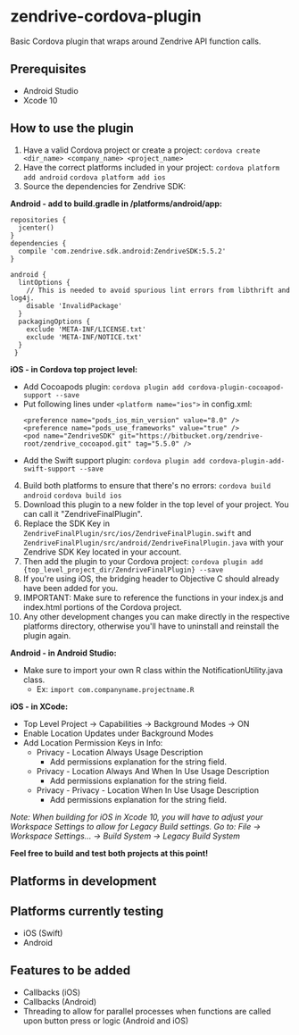 # zendrive-cordova-plugin
Basic Cordova plugin that wraps around Zendrive API function calls.

## Prerequisites
- Android Studio
- Xcode 10

## How to use the plugin
1. Have a valid Cordova project or create a project:
``cordova create <dir_name> <company_name> <project_name>``
2. Have the correct platforms included in your project:
``cordova platform add android``
``cordova platform add ios``
3. Source the dependencies for Zendrive SDK:

**Android - add to build.gradle in /platforms/android/app:**
  ```
  repositories { 
    jcenter()
  }
  dependencies {
    compile 'com.zendrive.sdk.android:ZendriveSDK:5.5.2'
  }
  
  android { 
    lintOptions {
      // This is needed to avoid spurious lint errors from libthrift and log4j.
      disable 'InvalidPackage' 
    }
    packagingOptions {
      exclude 'META-INF/LICENSE.txt' 
      exclude 'META-INF/NOTICE.txt'
    } 
   }  
   ```
**iOS - in Cordova top project level:**
- Add Cocoapods plugin: ``cordova plugin add cordova-plugin-cocoapod-support --save``
- Put following lines under ``<platform name="ios">`` in config.xml:
   ```
   <preference name="pods_ios_min_version" value="8.0" />
   <preference name="pods_use_frameworks" value="true" />
   <pod name="ZendriveSDK" git="https://bitbucket.org/zendrive-root/zendrive_cocoapod.git" tag="5.5.0" />   
   ```
- Add the Swift support plugin: ``cordova plugin add cordova-plugin-add-swift-support --save``
4. Build both platforms to ensure that there's no errors:
``cordova build android``
``cordova build ios``
5. Download this plugin to a new folder in the top level of your project. You can call it "ZendriveFinalPlugin".
6. Replace the SDK Key in ``ZendriveFinalPlugin/src/ios/ZendriveFinalPlugin.swift`` and ``ZendriveFinalPlugin/src/android/ZendriveFinalPlugin.java`` with your Zendrive SDK Key located in your account. 
7. Then add the plugin to your Cordova project:
``cordova plugin add {top_level_project_dir/ZendriveFinalPlugin} --save``
8. If you're using iOS, the bridging header to Objective C should already have been added for you.
9. IMPORTANT: Make sure to reference the functions in your index.js and index.html portions of the Cordova project.
10. Any other development changes you can make directly in the respective platforms directory, otherwise you'll have to uninstall and reinstall the plugin again.

**Android - in Android Studio:**
- Make sure to import your own R class within the NotificationUtility.java class.
  * Ex: ``import com.companyname.projectname.R``

**iOS - in XCode:**
- Top Level Project -> Capabilities -> Background Modes -> ON
- Enable Location Updates under Background Modes
- Add Location Permission Keys in Info: 
  * Privacy - Location Always Usage Description
    * Add permissions explanation for the string field.
  * Privacy - Location Always And When In Use Usage Description
    * Add permissions explanation for the string field.
  * Privacy - Privacy - Location When In Use Usage Description
    * Add permissions explanation for the string field.
  
*Note: When building for iOS in Xcode 10, you will have to adjust your Workspace Settings to allow for Legacy Build settings. Go to: File -> Workspace Settings... -> Build System -> Legacy Build System*

**Feel free to build and test both projects at this point!**

## Platforms in development

## Platforms currently testing
- iOS (Swift)
- Android

## Features to be added
- Callbacks (iOS)
- Callbacks (Android)
- Threading to allow for parallel processes when functions are called upon button press or logic (Android and iOS)
